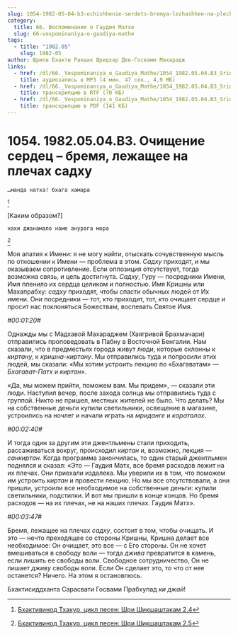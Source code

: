 ```yaml
---
slug: 1054-1982-05-04-b3-ochishhenie-serdets-bremya-lezhashhee-na-plechah-sadhu
category:
  title: 66. Воспоминания о Гаудия Матхе
  slug: 66-vospominaniya-o-gaudiya-mathe
tags:
  - title: "1982.05"
    slug: 1982-05
author: Шрила Бхакти Ракшак Шридхар Дев-Госвами Махарадж
links:
  - href: /dl/66._Vospominaniya_o_Gaudiya_Mathe/1054_1982.05.04.B3_SridharMj_Ochishhenie_serdec--bremja_lezhashhee_na_plechah_sadhu.mp3
    title: аудиозапись в MP3 (4 мин. 47 сек., 4,9 МБ)
  - href: /dl/66._Vospominaniya_o_Gaudiya_Mathe/1054_1982.05.04.B3_SridharMj_Ochishhenie_serdec--bremja_lezhashhee_na_plechah_sadhu.rtf
    title: транскрипцию в RTF (70 КБ)
  - href: /dl/66._Vospominaniya_o_Gaudiya_Mathe/1054_1982.05.04.B3_SridharMj_Ochishhenie_serdec--bremja_lezhashhee_na_plechah_sadhu.pdf
    title: транскрипцию в PDF (141 КБ)
---
```


# 1054. 1982.05.04.B3. Очищение сердец – бремя, лежащее на плечах садху

    …манда натха! бхага хамара
[^_ftn1]

[Каким образом?]

    нахи джанамало наме анурага мора
[^_ftn2]

Моя апатия к Имени: я не могу найти, отыскать сочувственную мысль по отношении к Имени — проблема в этом. *Садху* приходят, и мы оказываем сопротивление. Если оппозиция отсутствует, тогда возможна связь, и цель достигнута. *Садху*, Гуру — посредники Имени, Имя пленило их сердца целиком и полностью. Имя Кришны или Махапрабху: *садху* приходят, чтобы спасти обычных людей от Их имени. Они посредники — тот, кто приходит, тот, кто очищает сердце и просит нас поклоняться Божествам, воспевать Святое Имя.

*#00:01:20#*

Однажды мы с Мадхавой Махараджем (Хаягривой Брахмачари) отправились проповедовать в Пабну в Восточной Бенгалии. Нам сказали, что в предместьях города живут люди, которые склонны к *киртану,* к *кришна-киртану*. Мы отправились туда и попросили этих людей, мы сказали: «Мы хотим устроить лекцию по «Бхагаватам» — *Бхагават-Патх* и *киртан*».

«Да, мы можем прийти, поможем вам. Мы придем», — сказали эти люди. Наступил вечер, после захода солнца мы отправились туда с группой. Никто не пришел, местных жителей не было. Что делать? Мы на собственные деньги купили светильники, освещение в магазине, устроились на ночлег и начали играть на *мриданге* и *караталах*.

*#00:02:40#*

И тогда один за другим эти джентльмены стали приходить, рассаживаться вокруг, происходил *киртан* и, возможно, лекция — *санкиртан*. Когда программа закончилась, то один старый джентльмен поднялся и сказал: «Это — Гаудия Матх, все бремя расходов лежит на их плечах. Они приехали издалека. Мы уверили их в том, что поможем им устроить *киртан* и провести лекцию. Но мы все отсутствовали, а они пришли, устроили все необходимое на собственные деньги: купили светильники, подстилки. И вот мы пришли в конце концов. Но бремя расходов — на их плечах, не на наших плечах. Гаудия Матх».

*#00:03:47#*

Бремя, лежащее на плечах *садху*, состоит в том, чтобы очищать. И это — нечто преходящее со стороны Кришны, Кришна делает все необходимое: Он очищает, это все — с Его стороны. Он не хочет вмешиваться в свободу воли — тогда *джива* превратится в камень, если лишить ее свободы воли. Свободное сотрудничество, Он не лишает *дживу* свободы воли. Если Он сделает это, то что от нее останется? Ничего. На этом я остановлюсь.

Бхактисиддханта Сарасвати Госвами Прабхупад *ки джай*!



[^_ftn1]: [Бхактивинод Тхакур, цикл песен: Шри Шикшаштакам 2.4](../notes/bhaktivinod-thakur-cikl-pesen-shri-shikshashtakam/bhaktivinod-thakur-cikl-pesen-shri-shikshashtakam-2-4.md)

[^_ftn2]: [Бхактивинод Тхакур, цикл песен: Шри Шикшаштакам 2.5](../notes/bhaktivinod-thakur-cikl-pesen-shri-shikshashtakam/bhaktivinod-thakur-cikl-pesen-shri-shikshashtakam-2-5.md)
